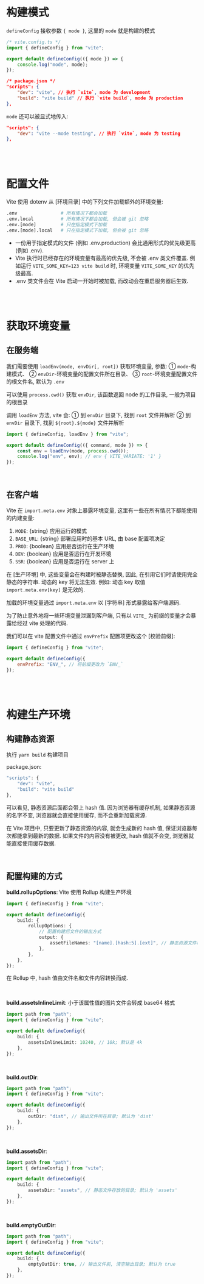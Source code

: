 # 构建模式

`defineConfig` 接收参数 `{ mode }`, 这里的 `mode` 就是构建的模式

```javascript
/* vite.config.ts */
import { defineConfig } from "vite";

export default defineConfig(({ mode }) => {
    console.log("mode", mode);
});
```

```json
/* package.json */
"scripts": {
    "dev": "vite", // 执行 `vite`, mode 为 development
    "build": "vite build" // 执行 `vite build`, mode 为 production
},
```

`mode` 还可以被显式地传入:

```json
"scripts": {
    "dev": "vite --mode testing", // 执行 `vite`, mode 为 testing
},
```

<br><br>

# 配置文件

Vite 使用 dotenv 从 [环境目录] 中的下列文件加载额外的环境变量:

```py
.env                # 所有情况下都会加载
.env.local          # 所有情况下都会加载, 但会被 git 忽略
.env.[mode]         # 只在指定模式下加载
.env.[mode].local   # 只在指定模式下加载, 但会被 git 忽略
```

-   一份用于指定模式的文件 (例如 .env.production) 会比通用形式的优先级更高 (例如 .env).
-   Vite 执行时已经存在的环境变量有最高的优先级, 不会被 .env 类文件覆盖.
    例如运行 `VITE_SOME_KEY=123 vite build` 时, 环境变量 `VITE_SOME_KEY` 的优先级最高.
-   .env 类文件会在 Vite 启动一开始时被加载, 而改动会在重启服务器后生效.

<br><br>

# 获取环境变量

## 在服务端

我们需要使用 `loadEnv(mode, envDir[, root])` 获取环境变量, 参数: ① `mode`-构建模式、 ② `envDir`-环境变量的配置文件所在目录、 ③ `root`-环境变量配置文件的根文件名, 默认为 `.env`

可以使用 `process.cwd()` 获取 `envDir`, 该函数返回 node 的工作目录, 一般为项目的根目录

调用 `loadEnv` 方法, vite 会:
① 到 `envDir` 目录下, 找到 `root` 文件并解析
② 到 `envDir` 目录下, 找到 `${root}.${mode}` 文件并解析

```javascript
import { defineConfig, loadEnv } from "vite";

export default defineConfig(({ command, mode }) => {
    const env = loadEnv(mode, process.cwd());
    console.log("env", env); // env { VITE_VARIATE: '1' }
});
```

<br>

## 在客户端

Vite 在 `import.meta.env` 对象上暴露环境变量, 这里有一些在所有情况下都能使用的内建变量:

1. `MODE`: {string} 应用运行的模式
2. `BASE_URL`: {string} 部署应用时的基本 URL, 由 base 配置项决定
3. `PROD`: {boolean} 应用是否运行在生产环境
4. `DEV`: {boolean} 应用是否运行在开发环境
5. `SSR`: {boolean} 应用是否运行在 server 上

在 [生产环境] 中, 这些变量会在构建时被静态替换, 因此, 在引用它们时请使用完全静态的字符串. 动态的 key 将无法生效. 例如: 动态 key 取值 `import.meta.env[key]` 是无效的.

加载的环境变量通过 `import.meta.env` 以 [字符串] 形式暴露给客户端源码.

为了防止意外地将一些环境变量泄漏到客户端, 只有以 `VITE_` 为前缀的变量才会暴露给经过 vite 处理的代码.

我们可以在 vite 配置文件中通过 `envPrefix` 配置项更改这个 [校验前缀]:

```javascript
import { defineConfig } from "vite";

export default defineConfig({
    envPrefix: "ENV_", // 将前缀更改为 `ENV_`
});
```

<br><br>

# 构建生产环境

## 构建静态资源

执行 `yarn build` 构建项目

package.json:

```ts
"scripts": {
    "dev": "vite",
    "build": "vite build"
},
```

可以看见, 静态资源后面都会带上 hash 值. 因为浏览器有缓存机制, 如果静态资源的名字不变, 浏览器就会直接使用缓存, 而不会重新加载资源.

在 Vite 项目中, 只要更新了静态资源的内容, 就会生成新的 hash 值, 保证浏览器每次都能拿到最新的数据. 如果文件的内容没有被更改, hash 值就不会变, 浏览器就能直接使用缓存数据.

<br>

## 配置构建的方式

**build.rollupOptions**: Vite 使用 Rollup 构建生产环境

```ts
import { defineConfig } from "vite";

export default defineConfig({
    build: {
        rollupOptions: {
            // 配置构建后文件的输出方式
            output: {
                assetFileNames: "[name].[hash:5].[ext]", // 静态资源文件命名
            },
        },
    },
});
```

在 Rollup 中, hash 值由文件名和文件内容转换而成.

<br>

**build.assetsInlineLimit**: 小于该属性值的图片文件会转成 base64 格式

```ts
import path from "path";
import { defineConfig } from "vite";

export default defineConfig({
    build: {
        assetsInlineLimit: 10240, // 10k; 默认是 4k
    },
});
```

<br>

**build.outDir**:

```ts
import path from "path";
import { defineConfig } from "vite";

export default defineConfig({
    build: {
        outDir: "dist", // 输出文件所在目录; 默认为 'dist'
    },
});
```

<br>

**build.assetsDir**:

```ts
import path from "path";
import { defineConfig } from "vite";

export default defineConfig({
    build: {
        assetsDir: "assets", // 静态文件存放的目录; 默认为 'assets'
    },
});
```

<br>

**build.emptyOutDir**:

```ts
import path from "path";
import { defineConfig } from "vite";

export default defineConfig({
    build: {
        emptyOutDir: true, // 输出文件前, 清空输出目录; 默认为 true
    },
});
```

<br>
